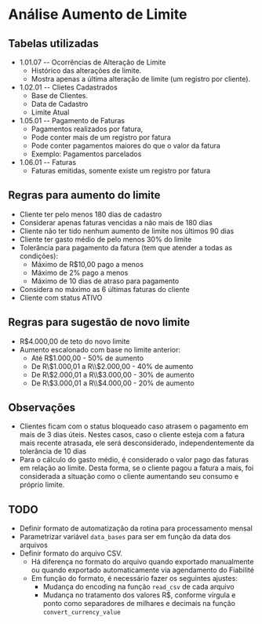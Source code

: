 # Análise Aumento de Limite
## Tabelas utilizadas
- 1.01.07 -- Ocorrências de Alteração de Limite
    - Histórico das alterações de limite.
    - Mostra apenas a última alteração de limite (um registro por cliente).
- 1.02.01 -- Clietes Cadastrados
    - Base de Clientes.
    - Data de Cadastro
    - Limite Atual
- 1.05.01 -- Pagamento de Faturas 
    - Pagamentos realizados por fatura, 
    - Pode conter mais de um registro por fatura
    - Pode conter pagamentos maiores do que o valor da fatura
    - Exemplo: Pagamentos parcelados
- 1.06.01 -- Faturas
    - Faturas emitidas, somente existe um registro por fatura

## Regras para aumento do limite
- Cliente ter pelo menos 180 dias de cadastro
- Considerar apenas faturas vencidas a não mais de 180 dias
- Cliente não ter tido nenhum aumento de limite nos últimos 90 dias
- Cliente ter gasto médio de pelo menos 30% do limite
- Tolerância para pagamento da fatura (tem que atender a todas as condições):
    - Máximo de R$10,00 pago a menos
    - Máximo de 2% pago a menos
    - Máximo de 10 dias de atraso para pagamento
- Considera no máximo as 6 últimas faturas do cliente
- Cliente com status ATIVO

## Regras para sugestão de novo limite
- R$4.000,00 de teto do novo limite 
- Aumento escalonado com base no limite anterior:
    - Até R\$1.000,00 - 50% de aumento
    - De R\\$1.000,01 a R\\$2.000,00 - 40% de aumento
    - De R\\$2.000,01 a R\\$3.000,00 - 30% de aumento
    - De R\\$3.000,01 a R\\$4.000,00 - 20% de aumento

## Observações
- Clientes ficam com o status bloqueado caso atrasem o pagamento em mais de 3 dias úteis. Nestes casos, caso o cliente esteja com a fatura mais recente atrasada, ele será desconsiderado, independentemente da tolerância de 10 dias
- Para o cálculo do gasto médio, é considerado o valor pago das faturas em relação ao limite. Desta forma, se o cliente pagou a fatura a mais, foi considerada a situação como o cliente aumentando seu consumo e próprio limite.

## TODO
- Definir formato de automatização da rotina para processamento mensal
- Parametrizar variável ```data_bases``` para ser em função da data dos arquivos
- Definir formato do arquivo CSV.
    - Há diferença no formato do arquivo quando exportado manualmente ou quando exportado automaticamente via agendamento do Fiabilité
    - Em função do formato, é necessário fazer os seguintes ajustes:
        - Mudança do encoding na função ```read_csv``` de cada arquivo
        - Mudança no tratamento dos valores R$, conforme vírgula e ponto como separadores de milhares e decimais na função ```convert_currency_value```        